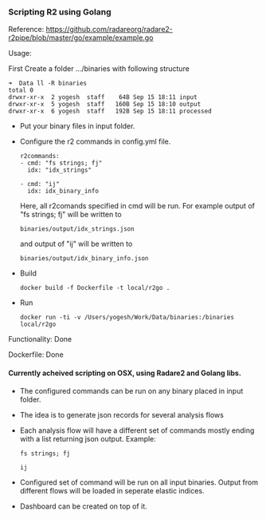 ### Scripting R2 using Golang

Reference: https://github.com/radareorg/radare2-r2pipe/blob/master/go/example/example.go

Usage: 

First Create a folder .../binaries with following structure
```
➜  Data ll -R binaries
total 0
drwxr-xr-x  2 yogesh  staff    64B Sep 15 18:11 input
drwxr-xr-x  5 yogesh  staff   160B Sep 15 18:10 output
drwxr-xr-x  6 yogesh  staff   192B Sep 15 18:11 processed
```
- Put your binary files in input folder.

- Configure the r2 commands in config.yml file.
    ```
    r2commands:
    - cmd: "fs strings; fj"
      idx: "idx_strings"

    - cmd: "ij"
      idx: idx_binary_info
    ```
    Here, all r2comands specified in cmd will be run. 
    For example output of "fs strings; fj" will be written to 
    ```
    binaries/output/idx_strings.json
    ```
    and output of "ij" will be written to
    ```
    binaries/output/idx_binary_info.json
    ```
- Build
    ```
    docker build -f Dockerfile -t local/r2go .
    ```
- Run
    ```
    docker run -ti -v /Users/yogesh/Work/Data/binaries:/binaries local/r2go
    ```

Functionality: Done

Dockerfile: Done

#### Currently acheived scripting on OSX, using Radare2 and Golang libs. 
- The configured commands can be run on any binary placed in input folder.
- The idea is to generate json records for several analysis flows
- Each analysis flow will have a different set of commands mostly ending with a list returning json output. 
Example:
    ```
    fs strings; fj
    ```

    ```
    ij
    ```
- Configured set of command will be run on all input binaries. Output from different flows will be loaded in seperate elastic indices.
- Dashboard can be created on top of it.

